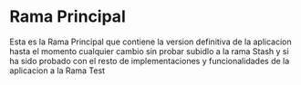 # Rama Principal
Esta es la Rama Principal que contiene la version definitiva de la aplicacion hasta el momento cualquier cambio sin probar subidlo a la rama Stash y si ha sido probado con el resto de implementaciones y funcionalidades de la aplicacion a la Rama Test
